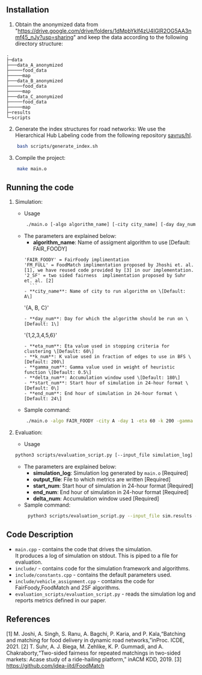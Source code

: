 ## Installation

1. Obtain the anonymized data from "https://drive.google.com/drive/folders/1dMpbYklf4zU4IGlR2OG5AA3nmf45_nJy?usp=sharing" and keep the data according to the following directory structure:
```
.
├─data
├───data_A_anonymized
├─────food_data
├─────map
├───data_B_anonymized
├─────food_data
├─────map
├───data_C_anonymized
├─────food_data
├─────map
├─results
└─scripts
```

2. Generate the index structures for road networks:
    We use the Hierarchical Hub Labeling code from the following repository [savrus/hl](https://github.com/savrus/hl).  
```bash
    bash scripts/generate_index.sh
```
3. Compile the project:
```bash
    make main.o
```

## Running the code

1. Simulation:  
    - Usage
    ```bash
        ./main.o [-algo algorithm_name] [-city city_name] [-day day_num] [-eta eta_num] [-k k_num] [-gamma gamma_num] [-delta delta_num] [-start start_num] [-end end_num]
    ```
    - The parameters are explained below:
        - **algorithm_name**: Name of assigment algorithm to use \[Default: FAIR_FOODY\]  
        ```
        'FAIR_FOODY' = FairFoody implimentation
        'FM_FULL' = FoodMatch implimentation proposed by Jhoshi et. al. [1], we have reused code provided by [3] in our implementation.
        '2_SF' = two sided fairness  implimentation proposed by Suhr et. al. [2]
          ```
        - **city_name**: Name of city to run algorithm on \[Default: A\]  
        ```
        '{A, B, C}'
        ```
        - **day_num**: Day for which the algorithm should be run on \[Default: 1\]
        ```
        '{1,2,3,4,5,6}'
        ```
        - **eta_num**: Eta value used in stopping criteria for clustering \[Default: 60\]
        - **k_num**: K value used in fraction of edges to use in BFS \[Default: 200\]
        - **gamma_num**: Gamma value used in weight of heuristic function \[Default: 0.5\]
        - **delta_num**: Accumulation window used \[Default: 180\]
        - **start_num**: Start hour of simulation in 24-hour format \[Default: 0\]
        - **end_num**: End hour of simulation in 24-hour format \[Default: 24\]
    - Sample command:
    ```bash
        ./main.o -algo FAIR_FOODY -city A -day 1 -eta 60 -k 200 -gamma 0.5 -delta 180 -start 0 -end 24 > sim.results
    ```

2. Evaluation:  
    - Usage  
    ```bash
    python3 scripts/evaluation_script.py [--input_file simulation_log] [--output_file output_file] [--start start_num] [--end end_num] [--delta delta_num] 
    ``` 
    - The parameters are explained below:
        - **simulation_log**: Simulation log generated by `main.o` \[Required\]
        - **output_file**: File to which metrics are written \[Required\]
        - **start_num**: Start hour of simulation in 24-hour format \[Required\]
        - **end_num**: End hour of simulation in 24-hour format \[Required\]
        - **delta_num**: Accumulation window used \[Required\]
    - Sample command:
```bash
        python3 scripts/evaluation_script.py --input_file sim.results --output_file metrics.results --start 0 --end 24 --delta 180 
```

## Code Description
- `main.cpp` - contains the code that drives the simulation.<br>
    It produces a log of simulation on stdout. This is piped to a file for evaluation.
- `include/` - contains code for the simulation framework and algorithms.
- `include/constants.cpp` - contains the default parameters used.
- `include/vehicle_assignment.cpp` - contains the code for FairFoody,FoodMatch and 2SF algorithms.
- `evaluation_scripts/evaluation_script.py` - reads the simulation log and reports metrics defined in our paper.

## References

[1] M.  Joshi,  A.  Singh,  S.  Ranu,  A.  Bagchi,  P.  Karia,  and  P.  Kala,“Batching and matching for food delivery in dynamic road networks,”inProc. ICDE, 2021.
[2] T. Suhr, A. J. Biega, M. Zehlike, K. P. Gummadi, and A. Chakraborty,“Two-sided  fairness  for  repeated  matchings  in  two-sided  markets:  Acase study of a ride-hailing platform,” inACM KDD, 2019.
[3] https://github.com/idea-iitd/FoodMatch

